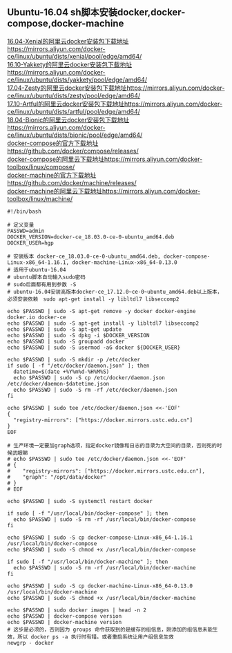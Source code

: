 ## Ubuntu-16.04 sh脚本安装docker,docker-compose,docker-machine

[16.04-Xenial的阿里云docker安装包下载地址https://mirrors.aliyun.com/docker-ce/linux/ubuntu/dists/xenial/pool/edge/amd64/](https://mirrors.aliyun.com/docker-ce/linux/ubuntu/dists/xenial/pool/edge/amd64/)  
[16.10-Yakkety的阿里云docker安装包下载地址https://mirrors.aliyun.com/docker-ce/linux/ubuntu/dists/yakkety/pool/edge/amd64/](https://mirrors.aliyun.com/docker-ce/linux/ubuntu/dists/yakkety/pool/edge/amd64/)  
[17.04-Zesty的阿里云docker安装包下载地址https://mirrors.aliyun.com/docker-ce/linux/ubuntu/dists/zesty/pool/edge/amd64/](https://mirrors.aliyun.com/docker-ce/linux/ubuntu/dists/zesty/pool/edge/amd64/)  
[17.10-Artful的阿里云docker安装包下载地址https://mirrors.aliyun.com/docker-ce/linux/ubuntu/dists/artful/pool/edge/amd64/](https://mirrors.aliyun.com/docker-ce/linux/ubuntu/dists/artful/pool/edge/amd64/)  
[18.04-Bionic的阿里云docker安装包下载地址https://mirrors.aliyun.com/docker-ce/linux/ubuntu/dists/bionic/pool/edge/amd64/](https://mirrors.aliyun.com/docker-ce/linux/ubuntu/dists/bionic/pool/edge/amd64/)  
[docker-compose的官方下载地址https://github.com/docker/compose/releases/](https://github.com/docker/compose/releases/)  
[docker-compose的阿里云下载地址https://mirrors.aliyun.com/docker-toolbox/linux/compose/](https://mirrors.aliyun.com/docker-toolbox/linux/compose/)  
[docker-machine的官方下载地址https://github.com/docker/machine/releases/](https://github.com/docker/machine/releases)  
[docker-machine的阿里云下载地址https://mirrors.aliyun.com/docker-toolbox/linux/machine/](https://mirrors.aliyun.com/docker-toolbox/linux/machine/)  


```shell
#!/bin/bash

# 定义变量
PASSWD=admin
DOCKER_VERSION=docker-ce_18.03.0-ce-0-ubuntu_amd64.deb
DOCKER_USER=hgp

# 安装版本 docker-ce_18.03.0-ce-0-ubuntu_amd64.deb, docker-compose-Linux-x86_64-1.16.1, docker-machine-Linux-x86_64-0.13.0
# 适用于ubuntu-16.04
# ubuntu脚本自动输入sudo密码
# sudo后面都有用到参数 -S
# ubuntu-16.04安装高版本docker-ce_17.12.0~ce-0~ubuntu_amd64.deb以上版本，必须安装依赖　sudo apt-get install -y libltdl7 libseccomp2

echo $PASSWD | sudo -S apt-get remove -y docker docker-engine docker.io docker-ce
echo $PASSWD | sudo -S apt-get install -y libltdl7 libseccomp2
echo $PASSWD | sudo -S apt-get update
echo $PASSWD | sudo -S dpkg -i $DOCKER_VERSION
echo $PASSWD | sudo -S groupadd docker
echo $PASSWD | sudo -S usermod -aG docker ${DOCKER_USER}

echo $PASSWD | sudo -S mkdir -p /etc/docker
if sudo [ -f "/etc/docker/daemon.json" ]; then
  datetime=$(date +%Y%m%d-%H%M%S)
  echo $PASSWD | sudo -S cp /etc/docker/daemon.json /etc/docker/daemon-$datetime.json
  echo $PASSWD | sudo -S rm -rf /etc/docker/daemon.json
fi

echo $PASSWD | sudo tee /etc/docker/daemon.json <<-'EOF'
{
  "registry-mirrors": ["https://docker.mirrors.ustc.edu.cn"]
}
EOF

# 生产环境一定要加graph选项，指定docker镜像和日志的目录为大空间的目录，否则死的时候武眼睇
# echo $PASSWD | sudo tee /etc/docker/daemon.json <<-'EOF'
# {
#    "registry-mirrors": ["https://docker.mirrors.ustc.edu.cn"],
#    "graph": "/opt/data/docker"
# }
# EOF

echo $PASSWD | sudo -S systemctl restart docker

if sudo [ -f "/usr/local/bin/docker-compose" ]; then
  echo $PASSWD | sudo -S rm -rf /usr/local/bin/docker-compose
fi

echo $PASSWD | sudo -S cp docker-compose-Linux-x86_64-1.16.1 /usr/local/bin/docker-compose
echo $PASSWD | sudo -S chmod +x /usr/local/bin/docker-compose

if sudo [ -f "/usr/local/bin/docker-machine" ]; then
  echo $PASSWD | sudo -S rm -rf /usr/local/bin/docker-machine
fi

echo $PASSWD | sudo -S cp docker-machine-Linux-x86_64-0.13.0 /usr/local/bin/docker-machine
echo $PASSWD | sudo -S chmod +x /usr/local/bin/docker-machine

echo $PASSWD | sudo docker images | head -n 2
echo $PASSWD | docker-compose version
echo $PASSWD | docker-machine version
# 这步是必须的，否则因为 groups 命令获取到的是缓存的组信息，刚添加的组信息未能生效，所以 docker ps -a 执行时有错。或者重启系统让用户组信息生效
newgrp - docker


```
